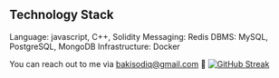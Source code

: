 ## **Technology Stack**

Language: javascript, C++, Solidity
Messaging: Redis
DBMS: MySQL, PostgreSQL, MongoDB
Infrastructure: Docker


You can reach out to me via bakisodiq@gmail.com 📠
[![GitHub Streak](https://github-readme-streak-stats.herokuapp.com?user=NaijaTechBro)](https://git.io/streak-stats)

